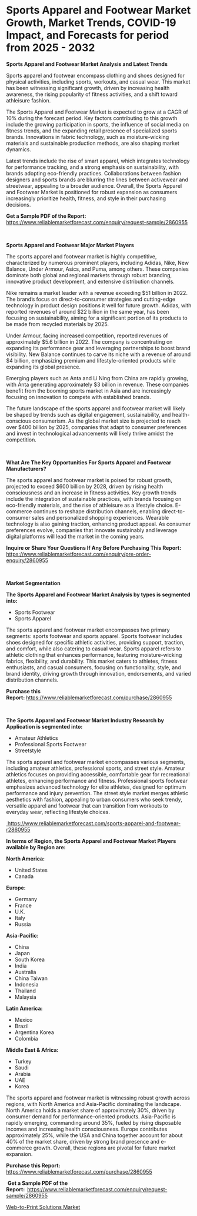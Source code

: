 <p><h1>Sports Apparel and Footwear Market Growth, Market Trends, COVID-19 Impact, and Forecasts for period from 2025 - 2032</h1></p><p><strong>Sports Apparel and Footwear Market Analysis and Latest Trends</strong></p>
<p><p>Sports apparel and footwear encompass clothing and shoes designed for physical activities, including sports, workouts, and casual wear. This market has been witnessing significant growth, driven by increasing health awareness, the rising popularity of fitness activities, and a shift toward athleisure fashion.</p><p>The Sports Apparel and Footwear Market is expected to grow at a CAGR of 10% during the forecast period. Key factors contributing to this growth include the growing participation in sports, the influence of social media on fitness trends, and the expanding retail presence of specialized sports brands. Innovations in fabric technology, such as moisture-wicking materials and sustainable production methods, are also shaping market dynamics.</p><p>Latest trends include the rise of smart apparel, which integrates technology for performance tracking, and a strong emphasis on sustainability, with brands adopting eco-friendly practices. Collaborations between fashion designers and sports brands are blurring the lines between activewear and streetwear, appealing to a broader audience. Overall, the Sports Apparel and Footwear Market is positioned for robust expansion as consumers increasingly prioritize health, fitness, and style in their purchasing decisions.</p></p>
<p><strong>Get a Sample PDF of the Report:&nbsp;</strong> <a href="https://www.reliablemarketforecast.com/enquiry/request-sample/2860955?utm_campaign=3299&utm_medium=2&utm_source=Github&utm_content=ia&utm_term=12032025&utm_id=sports-apparel-and-footwear">https://www.reliablemarketforecast.com/enquiry/request-sample/2860955</a></p>
<p>&nbsp;</p>
<p><strong>Sports Apparel and Footwear Major Market Players</strong></p>
<p><p>The sports apparel and footwear market is highly competitive, characterized by numerous prominent players, including Adidas, Nike, New Balance, Under Armour, Asics, and Puma, among others. These companies dominate both global and regional markets through robust branding, innovative product development, and extensive distribution channels.</p><p>Nike remains a market leader with a revenue exceeding $51 billion in 2022. The brand’s focus on direct-to-consumer strategies and cutting-edge technology in product design positions it well for future growth. Adidas, with reported revenues of around $22 billion in the same year, has been focusing on sustainability, aiming for a significant portion of its products to be made from recycled materials by 2025.</p><p>Under Armour, facing increased competition, reported revenues of approximately $5.6 billion in 2022. The company is concentrating on expanding its performance gear and leveraging partnerships to boost brand visibility. New Balance continues to carve its niche with a revenue of around $4 billion, emphasizing premium and lifestyle-oriented products while expanding its global presence.</p><p>Emerging players such as Anta and Li Ning from China are rapidly growing, with Anta generating approximately $3 billion in revenue. These companies benefit from the booming sports market in Asia and are increasingly focusing on innovation to compete with established brands.</p><p>The future landscape of the sports apparel and footwear market will likely be shaped by trends such as digital engagement, sustainability, and health-conscious consumerism. As the global market size is projected to reach over $400 billion by 2025, companies that adapt to consumer preferences and invest in technological advancements will likely thrive amidst the competition.</p></p>
<p>&nbsp;</p>
<p><strong>What Are The Key Opportunities For Sports Apparel and Footwear Manufacturers?</strong></p>
<p><p>The sports apparel and footwear market is poised for robust growth, projected to exceed $600 billion by 2028, driven by rising health consciousness and an increase in fitness activities. Key growth trends include the integration of sustainable practices, with brands focusing on eco-friendly materials, and the rise of athleisure as a lifestyle choice. E-commerce continues to reshape distribution channels, enabling direct-to-consumer sales and personalized shopping experiences. Wearable technology is also gaining traction, enhancing product appeal. As consumer preferences evolve, companies that innovate sustainably and leverage digital platforms will lead the market in the coming years.</p></p>
<p><strong>Inquire or Share Your Questions If Any Before Purchasing This Report:</strong> <a href="https://www.reliablemarketforecast.com/enquiry/pre-order-enquiry/2860955?utm_campaign=3299&utm_medium=2&utm_source=Github&utm_content=ia&utm_term=12032025&utm_id=sports-apparel-and-footwear">https://www.reliablemarketforecast.com/enquiry/pre-order-enquiry/2860955</a></p>
<p>&nbsp;</p>
<p><strong>Market Segmentation</strong></p>
<p><strong>The Sports Apparel and Footwear Market Analysis by types is segmented into:</strong></p>
<p><ul><li>Sports Footwear</li><li>Sports Apparel</li></ul></p>
<p><p>The sports apparel and footwear market encompasses two primary segments: sports footwear and sports apparel. Sports footwear includes shoes designed for specific athletic activities, providing support, traction, and comfort, while also catering to casual wear. Sports apparel refers to athletic clothing that enhances performance, featuring moisture-wicking fabrics, flexibility, and durability. This market caters to athletes, fitness enthusiasts, and casual consumers, focusing on functionality, style, and brand identity, driving growth through innovation, endorsements, and varied distribution channels.</p></p>
<p><strong>Purchase this Report:&nbsp;</strong><a href="https://www.reliablemarketforecast.com/purchase/2860955?utm_campaign=3299&utm_medium=2&utm_source=Github&utm_content=ia&utm_term=12032025&utm_id=sports-apparel-and-footwear">https://www.reliablemarketforecast.com/purchase/2860955</a></p>
<p>&nbsp;</p>
<p><strong>The Sports Apparel and Footwear Market Industry Research by Application is segmented into:</strong></p>
<p><ul><li>Amateur Athletics</li><li>Professional Sports Footwear</li><li>Streetstyle</li></ul></p>
<p><p>The sports apparel and footwear market encompasses various segments, including amateur athletics, professional sports, and street style. Amateur athletics focuses on providing accessible, comfortable gear for recreational athletes, enhancing performance and fitness. Professional sports footwear emphasizes advanced technology for elite athletes, designed for optimum performance and injury prevention. The street style market merges athletic aesthetics with fashion, appealing to urban consumers who seek trendy, versatile apparel and footwear that can transition from workouts to everyday wear, reflecting lifestyle choices.</p></p>
<p><a href="https://www.reliablemarketforecast.com/sports-apparel-and-footwear-r2860955?utm_campaign=3299&utm_medium=2&utm_source=Github&utm_content=ia&utm_term=12032025&utm_id=sports-apparel-and-footwear">&nbsp;https://www.reliablemarketforecast.com/sports-apparel-and-footwear-r2860955</a></p>
<p><strong>In terms of Region, the Sports Apparel and Footwear Market Players available by Region are:</strong></p>
<p>
    <p> <strong> North America: </strong>
        <ul>
            <li>United States</li>
            <li>Canada</li>
        </ul>
        </p> 
    <p> <strong> Europe: </strong>
        <ul>
            <li>Germany</li>
            <li>France</li>
            <li>U.K.</li>
            <li>Italy</li>
            <li>Russia</li>
        </ul>
        </p> 
    <p> <strong> Asia-Pacific: </strong>
        <ul>
            <li>China</li>
            <li>Japan</li>
            <li>South Korea</li>
            <li>India</li>
            <li>Australia</li>
            <li>China Taiwan</li>
            <li>Indonesia</li>
            <li>Thailand</li>
            <li>Malaysia</li>
        </ul>
        </p> 
    <p> <strong> Latin America: </strong>
        <ul>
            <li>Mexico</li>
            <li>Brazil</li>
            <li>Argentina Korea</li>
            <li>Colombia</li>
        </ul>
        </p> 
    <p> <strong> Middle East & Africa: </strong>
        <ul>
            <li>Turkey</li>
            <li>Saudi</li>
            <li>Arabia</li>
            <li>UAE</li>
            <li>Korea</li>
        </ul>
    </p>
    </p>
<p><p>The sports apparel and footwear market is witnessing robust growth across regions, with North America and Asia-Pacific dominating the landscape. North America holds a market share of approximately 30%, driven by consumer demand for performance-oriented products. Asia-Pacific is rapidly emerging, commanding around 35%, fueled by rising disposable incomes and increasing health consciousness. Europe contributes approximately 25%, while the USA and China together account for about 40% of the market share, driven by strong brand presence and e-commerce growth. Overall, these regions are pivotal for future market expansion.</p></p>
<p><strong>Purchase this Report: </strong><a href="https://www.reliablemarketforecast.com/purchase/2860955?utm_campaign=3299&utm_medium=2&utm_source=Github&utm_content=ia&utm_term=12032025&utm_id=sports-apparel-and-footwear">https://www.reliablemarketforecast.com/purchase/2860955</a></p>
<p>&nbsp;<strong>Get a Sample PDF of the Report:&nbsp;&nbsp;</strong><a href="https://www.reliablemarketforecast.com/enquiry/request-sample/2860955?utm_campaign=3299&utm_medium=2&utm_source=Github&utm_content=ia&utm_term=12032025&utm_id=sports-apparel-and-footwear">https://www.reliablemarketforecast.com/enquiry/request-sample/2860955</a></p>
<p><strong></strong></p>
<p><p><a href="https://github.com/momossidram/Market-Research-Report-List-1/blob/main/web-to-print-solutions-market.md?utm_campaign=3299&utm_medium=2&utm_source=Github&utm_content=ia&utm_term=12032025&utm_id=sports-apparel-and-footwear">Web-to-Print Solutions Market</a></p></p>